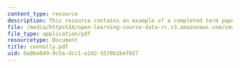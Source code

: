 ```yaml
---
content_type: resource
description: This resource contains an example of a completed term paper.
file: /media/https%3A/open-learning-course-data-rc.s3.amazonaws.com/cms-997-topics-in-comparative-media-american-pro-wrestling-spring-2007/0a0be0499c5adcc1e1925578b1bef027_connolly.pdf
file_type: application/pdf
resourcetype: Document
title: connolly.pdf
uid: 0a0be049-9c5a-dcc1-e192-5578b1bef027
---
```

